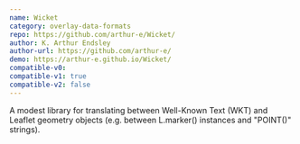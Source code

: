 ```yaml
---
name: Wicket
category: overlay-data-formats
repo: https://github.com/arthur-e/Wicket/
author: K. Arthur Endsley
author-url: https://github.com/arthur-e/
demo: https://arthur-e.github.io/Wicket/
compatible-v0:
compatible-v1: true
compatible-v2: false
---
```


A modest library for translating between Well-Known Text (WKT) and Leaflet geometry objects (e.g. between L.marker() instances and "POINT()" strings).

